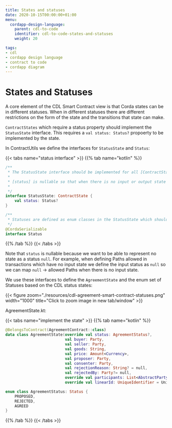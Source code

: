 ```yaml
---
title: States and statuses
date: 2020-10-15T00:00:00+01:00
menu:
  cordapp-design-language:
    parent: cdl-to-code
    identifier: cdl-to-code-states-and-statuses
    weight: 20

tags:
- cdl
- cordapp design language
- contract to code
- cordapp diagram
---
```



# States and Statuses

A core element of the CDL Smart Contract view is that Corda states can be in different statuses. When in different statuses there are different restrictions on the form of the state and the transitions that state can make.

`ContractStates` which require a status property should implement the `StatusState` interface. This requires a `val status: Status?` propoerty to be implemented by the state.

In ContractUtils we define the interfaces for `StatusState` and `Status`:

{{< tabs name="status interface" >}}
{{% tab name="kotlin" %}}
```kotlin
/**
 * The StatusState interface should be implemented for all [ContractState]s that require a status field.
 *
 * [status] is nullable so that when there is no input or output state in a transaction, the status can be represented as [null]
 *
 */
interface StatusState: ContractState {
    val status: Status?
}

/**
 * Statuses are defined as enum classes in the StatusState which should implement this Status interface.
 */
@CordaSerializable
interface Status

```
{{% /tab %}}
{{< /tabs >}}

Note that `status` is nullable because we want to be able to represent no state as a status `null`. For example, when defining Paths allowed in transactions which have no input state we define the input status as `null` so we can map  `null` -> allowed Paths when there is no input state.

We use these interfaces to define the `AgreementState` and the enum set of Statuses based on the CDL status states:

{{< figure zoom="./resources/cdl-agreement-smart-contract-statuses.png" width="1000" title="Click to zoom image in new tab/window" >}}

AgreementState.kt:

{{< tabs name="implement the state" >}}
{{% tab name="kotlin" %}}
```kotlin
@BelongsToContract(AgreementContract::class)
data class AgreementState(override val status: AgreementStatus?,
                          val buyer: Party,
                          val seller: Party,
                          val goods: String,
                          val price: Amount<Currency>,
                          val proposer: Party,
                          val consenter: Party,
                          val rejectionReason: String? = null,
                          val rejectedBy: Party?= null,
                          override val participants: List<AbstractParty> = listOf(buyer, seller),
                          override val linearId: UniqueIdentifier = UniqueIdentifier()) : LinearState, StatusState

enum class AgreementStatus: Status {
    PROPOSED,
    REJECTED,
    AGREED
}

```
{{% /tab %}}
{{< /tabs >}}

